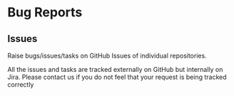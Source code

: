 # Bug Reports

## Issues

Raise bugs/issues/tasks on GitHub Issues of individual repositories.

All the issues and tasks are tracked externally on GitHub but internally on Jira. Please contact us if you do not feel that your request is being tracked correctly
